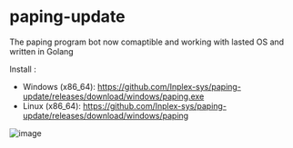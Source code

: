 # paping-update
The paping program bot now comaptible and working with lasted OS and written in Golang

Install :
  - Windows (x86_64): https://github.com/Inplex-sys/paping-update/releases/download/windows/paping.exe
  - Linux (x86_64): https://github.com/Inplex-sys/paping-update/releases/download/windows/paping

![image](https://github.com/Inplex-sys/paping-update/assets/69421356/670f9ed9-4583-4f1a-945b-c634fa6105cd)
